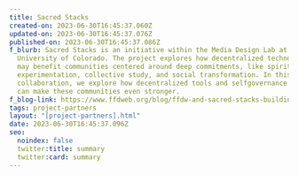 ```yaml
---
title: Sacred Stacks
created-on: 2023-06-30T16:45:37.060Z
updated-on: 2023-06-30T16:45:37.076Z
published-on: 2023-06-30T16:45:37.086Z
f_blurb: Sacred Stacks is an initiative within the Media Design Lab at the
  University of Colorado. The project explores how decentralized technologies
  may benefit communities centered around deep commitments, like spiritual
  experimentation, collective study, and social transformation. In this
  collaboration, we explore how decentralized tools and selfgovernance practices
  can make these communities even stronger.
f_blog-link: https://www.ffdweb.org/blog/ffdw-and-sacred-stacks-building-community-with-decentralized-tools/
tags: project-partners
layout: "[project-partners].html"
date: 2023-06-30T16:45:37.096Z
seo:
  noindex: false
  twitter:title: summary
  twitter:card: summary
---
```

